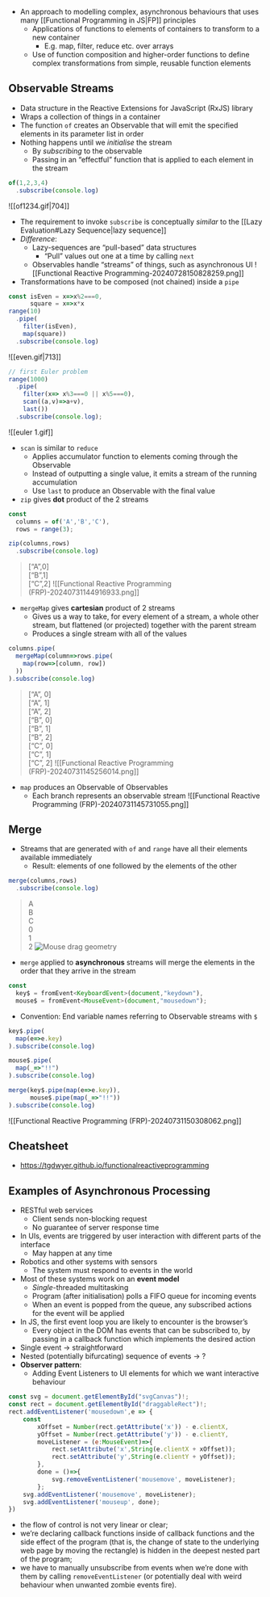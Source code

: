 - An approach to modelling complex, asynchronous behaviours that uses many [[Functional Programming in JS|FP]] principles
	- Applications of functions to elements of containers to transform to a new container
		- E.g. map, filter, reduce etc. over arrays
	- Use of function composition and higher-order functions to define complex transformations from simple, reusable function elements
## Observable Streams
- Data structure in the Reactive Extensions for JavaScript (RxJS) library
- Wraps a collection of things in a container
- The function `of` creates an Observable that will emit the specified elements in its parameter list in order
- Nothing happens until we *initialise* the stream 
	- By *subscribing* to the observable
	- Passing in an “effectful” function that is applied to each element in the stream
```js
of(1,2,3,4)
  .subscribe(console.log)
```
![[of1234.gif|704]]
- The requirement to invoke `subscribe` is conceptually *similar* to the [[Lazy Evaluation#Lazy Sequence|lazy sequence]]
- *Difference*:
	- Lazy-sequences are “pull-based” data structures
		- “Pull” values out one at a time by calling `next`
	- Observables handle “streams” of things, such as asynchronous UI
![[Functional Reactive Programming-20240728150828259.png]]
- Transformations have to be composed (not chained) inside a `pipe`
```js
const isEven = x=>x%2===0,
      square = x=>x*x
range(10)
  .pipe(
    filter(isEven),
    map(square))
  .subscribe(console.log)
```
![[even.gif|713]]
```js
// first Euler problem
range(1000)
  .pipe(
    filter(x=> x%3===0 || x%5===0),
    scan((a,v)=>a+v),
    last()) 
  .subscribe(console.log); 
```
![[euler 1.gif]]
- `scan` is similar to `reduce`
	- Applies accumulator function to elements coming through the Observable
	- Instead of outputting a single value, it emits a stream of the running accumulation
	- Use `last` to produce an Observable with the final value
- `zip` gives **dot** product of the 2 streams
```js
const
  columns = of('A','B','C'),
  rows = range(3);

zip(columns,rows)
  .subscribe(console.log)
```
> [“A”,0]  
> [“B”,1]  
> [“C”,2]
![[Functional Reactive Programming (FRP)-20240731144916933.png]]
- `mergeMap` gives **cartesian** product of 2 streams
	- Gives us a way to take, for every element of a stream, a whole other stream, but flattened (or projected) together with the parent stream
	- Produces a single stream with all of the values
```js
columns.pipe(
  mergeMap(column=>rows.pipe(
    map(row=>[column, row])
  ))
).subscribe(console.log)
```
> [“A”, 0]  
> [“A”, 1]  
> [“A”, 2]  
> [“B”, 0]  
> [“B”, 1]  
> [“B”, 2]  
> [“C”, 0]  
> [“C”, 1]  
> [“C”, 2]
![[Functional Reactive Programming (FRP)-20240731145256014.png]]
- `map` produces an Observable of Observables
	- Each branch represents an observable stream
![[Functional Reactive Programming (FRP)-20240731145731055.png]]
## Merge
- Streams that are generated with `of` and `range` have all their elements available immediately
	- Result: elements of one followed by the elements of the other
```js
merge(columns,rows)
  .subscribe(console.log)
```
> A  
> B  
> C  
> 0  
> 1  
> 2
![Mouse drag geometry](https://tgdwyer.github.io/assets/images/chapterImages/functionalreactiveprogramming/merge.gif)
- `merge` applied to **asynchronous** streams will merge the elements in the order that they arrive in the stream
```js
const
  key$ = fromEvent<KeyboardEvent>(document,"keydown"),
  mouse$ = fromEvent<MouseEvent>(document,"mousedown");
```
- Convention: End variable names referring to Observable streams with `$`
```js
key$.pipe(
  map(e=>e.key)
).subscribe(console.log)

mouse$.pipe(
  map(_=>"!!")
).subscribe(console.log)

merge(key$.pipe(map(e=>e.key)),
      mouse$.pipe(map(_=>"!!"))
).subscribe(console.log)
```
![[Functional Reactive Programming (FRP)-20240731150308062.png]]
## Cheatsheet
- https://tgdwyer.github.io/functionalreactiveprogramming
## Examples of Asynchronous Processing
- RESTful web services
	- Client sends non-blocking request
	- No guarantee of server response time
- In UIs, events are triggered by user interaction with different parts of the interface
	- May happen at any time
- Robotics and other systems with sensors
	- The system must respond to events in the world
- Most of these systems work on an **event model**
	- *Single*-threaded multitasking 
	- Program (after initialisation) polls a FIFO queue for incoming events
	- When an event is popped from the queue, any subscribed actions for the event will be applied
- In JS, the first event loop you are likely to encounter is the browser’s
	- Every object in the DOM has events that can be subscribed to, by passing in a callback function which implements the desired action
- Single event → straightforward
- Nested (potentially bifurcating) sequence of events → ?
- **Observer pattern**:
	- Adding Event Listeners to UI elements for which we want interactive behaviour

```js
const svg = document.getElementById("svgCanvas")!;
const rect = document.getElementById("draggableRect")!;
rect.addEventListener('mousedown',e => {
    const
        xOffset = Number(rect.getAttribute('x')) - e.clientX,
        yOffset = Number(rect.getAttribute('y')) - e.clientY,
        moveListener = (e:MouseEvent)=>{
            rect.setAttribute('x',String(e.clientX + xOffset));
            rect.setAttribute('y',String(e.clientY + yOffset));
        },
        done = ()=>{
            svg.removeEventListener('mousemove', moveListener);
        };
    svg.addEventListener('mousemove', moveListener);
    svg.addEventListener('mouseup', done);
})
``` 
- the flow of control is not very linear or clear;
- we’re declaring callback functions inside of callback functions and the side effect of the program (that is, the change of state to the underlying web page by moving the rectangle) is hidden in the deepest nested part of the program;
- we have to manually unsubscribe from events when we’re done with them by calling `removeEventListener` (or potentially deal with weird behaviour when unwanted zombie events fire).

